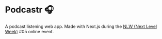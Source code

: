# Podcastr 🎧

A podcast listening web app.
Made with Next.js during the [NLW (Next Level Week)](https://nextlevelweek.com/) #05 online event.
